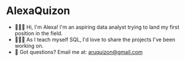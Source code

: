 # AlexaQuizon

- 🙋🏻‍♀️ Hi, I'm Alexa! I'm an aspiring data analyst trying to land my first position in the field.
- 👩🏻‍💻 As I teach myself SQL, I'd love to share the projects I've been working on.
- 📧 Got questions? Email me at: aruquizon@gmail.com

<!---
AlexaQuizon is a special repository because its `README.md` (this file) appears on your GitHub profile.
You can click the Preview link to take a look at your changes.
--->
